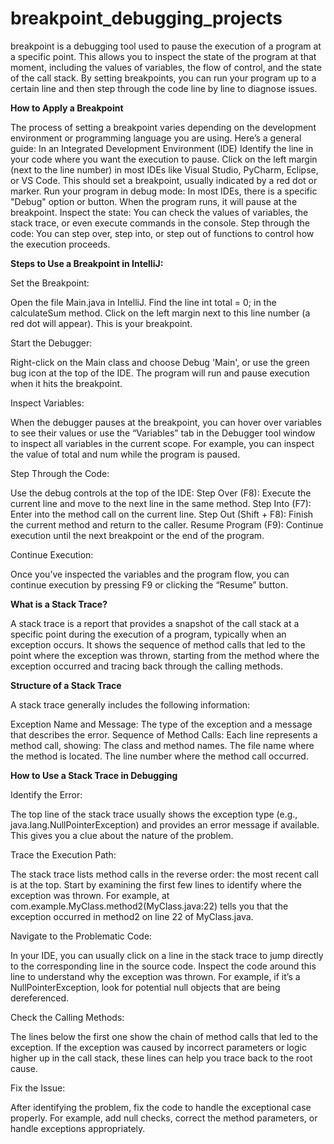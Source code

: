 # breakpoint_debugging_projects

breakpoint is a debugging tool used to pause the execution of a program at a specific point. This allows you to inspect the state of the program at that moment, including the values of variables, the flow of control, and the state of the call stack. By setting breakpoints, you can run your program up to a certain line and then step through the code line by line to diagnose issues.

**How to Apply a Breakpoint**

The process of setting a breakpoint varies depending on the development environment or programming language you are using. Here’s a general guide: In an Integrated Development Environment (IDE) Identify the line in your code where you want the execution to pause. Click on the left margin (next to the line number) in most IDEs like Visual Studio, PyCharm, Eclipse, or VS Code. This should set a breakpoint, usually indicated by a red dot or marker. Run your program in debug mode: In most IDEs, there is a specific "Debug" option or button. When the program runs, it will pause at the breakpoint. Inspect the state: You can check the values of variables, the stack trace, or even execute commands in the console. Step through the code: You can step over, step into, or step out of functions to control how the execution proceeds.

**Steps to Use a Breakpoint in IntelliJ:**

Set the Breakpoint:

Open the file Main.java in IntelliJ. Find the line int total = 0; in the calculateSum method. Click on the left margin next to this line number (a red dot will appear). This is your breakpoint.

Start the Debugger:

Right-click on the Main class and choose Debug 'Main', or use the green bug icon at the top of the IDE. The program will run and pause execution when it hits the breakpoint.

Inspect Variables:

When the debugger pauses at the breakpoint, you can hover over variables to see their values or use the “Variables” tab in the Debugger tool window to inspect all variables in the current scope. For example, you can inspect the value of total and num while the program is paused.

Step Through the Code:

Use the debug controls at the top of the IDE: Step Over (F8): Execute the current line and move to the next line in the same method. Step Into (F7): Enter into the method call on the current line. Step Out (Shift + F8): Finish the current method and return to the caller. Resume Program (F9): Continue execution until the next breakpoint or the end of the program.

Continue Execution:

Once you’ve inspected the variables and the program flow, you can continue execution by pressing F9 or clicking the “Resume” button.


**What is a Stack Trace?**

A stack trace is a report that provides a snapshot of the call stack at a specific point during the execution of a program, typically when an exception occurs. It shows the sequence of method calls that led to the point where the exception was thrown, starting from the method where the exception occurred and tracing back through the calling methods.

**Structure of a Stack Trace**

A stack trace generally includes the following information:

Exception Name and Message: The type of the exception and a message that describes the error.
Sequence of Method Calls: Each line represents a method call, showing:
The class and method names.
The file name where the method is located.
The line number where the method call occurred.


**How to Use a Stack Trace in Debugging**

Identify the Error:

The top line of the stack trace usually shows the exception type (e.g., java.lang.NullPointerException) and provides an error message if available.
This gives you a clue about the nature of the problem.

Trace the Execution Path:

The stack trace lists method calls in the reverse order: the most recent call is at the top.
Start by examining the first few lines to identify where the exception was thrown. For example, at com.example.MyClass.method2(MyClass.java:22) tells you that the exception occurred in method2 on line 22 of MyClass.java.

Navigate to the Problematic Code:

In your IDE, you can usually click on a line in the stack trace to jump directly to the corresponding line in the source code.
Inspect the code around this line to understand why the exception was thrown. For example, if it’s a NullPointerException, look for potential null objects that are being dereferenced.

Check the Calling Methods:

The lines below the first one show the chain of method calls that led to the exception.
If the exception was caused by incorrect parameters or logic higher up in the call stack, these lines can help you trace back to the root cause.

Fix the Issue:

After identifying the problem, fix the code to handle the exceptional case properly.
For example, add null checks, correct the method parameters, or handle exceptions appropriately.
